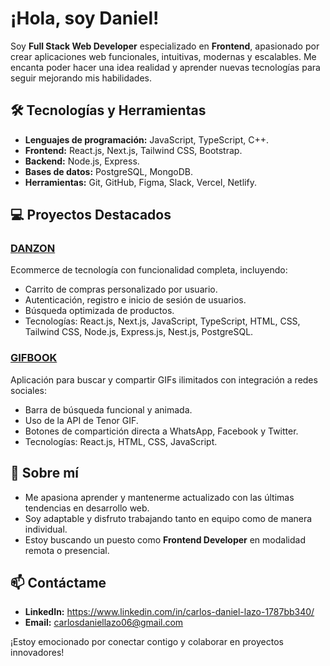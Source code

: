 # ¡Hola, soy Daniel!

Soy **Full Stack Web Developer** especializado en **Frontend**, apasionado por crear aplicaciones web funcionales, intuitivas, modernas y escalables. Me encanta poder hacer una idea realidad y aprender nuevas tecnologías para seguir mejorando mis habilidades.

## 🛠️ Tecnologías y Herramientas
- **Lenguajes de programación:** JavaScript, TypeScript, C++.
- **Frontend:** React.js, Next.js, Tailwind CSS, Bootstrap.
- **Backend:** Node.js, Express.
- **Bases de datos:** PostgreSQL, MongoDB.
- **Herramientas:** Git, GitHub, Figma, Slack, Vercel, Netlify.

## 💻 Proyectos Destacados
### [DANZON](https://github.com/pi-rym/PM4FE-CarlosDanielOK)
Ecommerce de tecnología con funcionalidad completa, incluyendo:
- Carrito de compras personalizado por usuario.
- Autenticación, registro e inicio de sesión de usuarios.
- Búsqueda optimizada de productos.
- Tecnologías: React.js, Next.js, JavaScript, TypeScript, HTML, CSS, Tailwind CSS, Node.js, Express.js, Nest.js, PostgreSQL.

### [GIFBOOK](https://github.com/CarlosDanielOK/Dan-GIFBOOK)
Aplicación para buscar y compartir GIFs ilimitados con integración a redes sociales:
- Barra de búsqueda funcional y animada.
- Uso de la API de Tenor GIF.
- Botones de compartición directa a WhatsApp, Facebook y Twitter.
- Tecnologías: React.js, HTML, CSS, JavaScript.

## 🌟 Sobre mí
- Me apasiona aprender y mantenerme actualizado con las últimas tendencias en desarrollo web.
- Soy adaptable y disfruto trabajando tanto en equipo como de manera individual.
- Estoy buscando un puesto como **Frontend Developer** en modalidad remota o presencial.

## 📫 Contáctame
- **LinkedIn:** https://www.linkedin.com/in/carlos-daniel-lazo-1787bb340/
- **Email:** carlosdaniellazo06@gmail.com

¡Estoy emocionado por conectar contigo y colaborar en proyectos innovadores!
